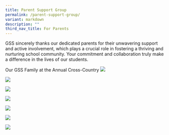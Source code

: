 ```yaml
---
title: Parent Support Group
permalink: /parent-support-group/
variant: markdown
description: ""
third_nav_title: For Parents
---
```

GSS sincerely thanks our dedicated parents for their unwavering support and active involvement, which plays a crucial role in fostering a thriving and nurturing school community. Your commitment and collaboration truly make a difference in the lives of our students.

Our GSS Family at the Annual Cross-Country
![](/images/PSG2024/psg001.jpg)

![](/images/PSG2024/psg002.jpg)

![](/images/PSG2024/psg003.jpg)

![](/images/PSG2024/psg004.jpg)

![](/images/PSG2024/psg005.jpg)

![](/images/PSG2024/psg006.jpg)

![](/images/PSG2024/psg007.jpg)